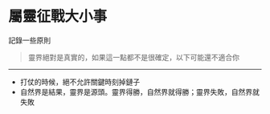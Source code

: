 # 屬靈征戰大小事

記錄一些原則

> 靈界絕對是真實的，如果這一點都不是很確定，以下可能還不適合你

---

* 打仗的時候，絕不允許關鍵時刻掉鏈子
* 自然界是結果，靈界是源頭。靈界得勝，自然界就得勝；靈界失敗，自然界就失敗
